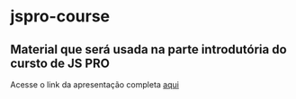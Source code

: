 # jspro-course

## Material que será usada na parte introdutória do cursto de JS PRO

Acesse o link da apresentação completa [aqui](https://jspro-course.vercel.app/#0)
